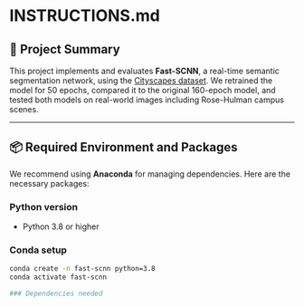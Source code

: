 # INSTRUCTIONS.md

## 🚀 Project Summary
This project implements and evaluates **Fast-SCNN**, a real-time semantic segmentation network, using the [Cityscapes dataset](https://www.cityscapes-dataset.com/). We retrained the model for 50 epochs, compared it to the original 160-epoch model, and tested both models on real-world images including Rose-Hulman campus scenes.

---

## 📦 Required Environment and Packages

We recommend using **Anaconda** for managing dependencies. Here are the necessary packages:

### Python version
- Python 3.8 or higher

### Conda setup
```bash
conda create -n fast-scnn python=3.8
conda activate fast-scnn

### Dependencies needed
